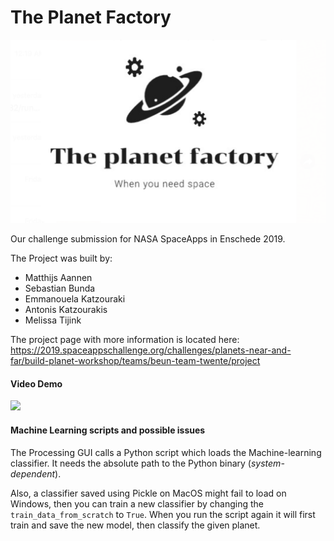 # The Planet Factory

![](Logo.png)

Our challenge submission for NASA SpaceApps in Enschede 2019.

The Project was built by:
- Matthijs Aannen 
- Sebastian Bunda
- Emmanouela Katzouraki
- Antonis Katzourakis
- Melissa Tijink

The project page with more information is located here: 
<https://2019.spaceappschallenge.org/challenges/planets-near-and-far/build-planet-workshop/teams/beun-team-twente/project>

#### Video Demo
[![](http://img.youtube.com/vi/Hl8pLRbpFcw/0.jpg)]( https://www.youtube.com/embed/Hl8pLRbpFcw "The Planet Factory Prototype Demo")

#### Machine Learning scripts and possible issues
The Processing GUI calls a Python script which loads the Machine-learning classifier. It needs the absolute path to the Python binary (*system-dependent*). 

Also, a classifier saved using Pickle on MacOS might fail to load on Windows, then you can train a new classifier by changing the `train_data_from_scratch` to `True`. When you run the script again it will first train and save the new model, then classify the given planet.